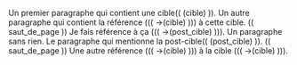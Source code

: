 Un premier paragraphe qui contient une cible(( (cible) )).
Un autre paragraphe qui contient la référence ((( ->(cible) ))) à cette cible.
(( saut_de_page ))
Je fais référence à ça ((( ->(post_cible) ))).
Un paragraphe sans rien.
Le paragraphe qui mentionne la post-cible(( (post_cible) )).
(( saut_de_page ))
Une autre référence ((( ->(cible) ))) à la cible ((( ->(cible) ))).
